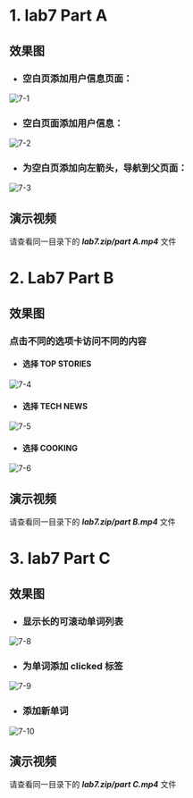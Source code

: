 # 1. lab7 Part A
>
## 效果图
- ### 空白页添加用户信息页面：
![7-1](https://github.com/IVY-1999/android_1813066/blob/main/image/lab7/7-1.png)
>
- ### 空白页面添加用户信息：
![7-2](https://github.com/IVY-1999/android_1813066/blob/main/image/lab7/7-2.png)
>
- ### 为空白页添加向左箭头，导航到父页面：
![7-3](https://github.com/IVY-1999/android_1813066/blob/main/image/lab7/7-3.png)
>
## 演示视频
请查看同一目录下的 ***lab7.zip/part A.mp4*** 文件
>
>
# 2. Lab7 Part B
>
## 效果图
>
### 点击不同的选项卡访问不同的内容
- #### 选择 TOP STORIES
![7-4](https://github.com/IVY-1999/android_1813066/blob/main/image/lab7/7-4.png)
>
- #### 选择 TECH NEWS
![7-5](https://github.com/IVY-1999/android_1813066/blob/main/image/lab7/7-5.png)
>
- #### 选择 COOKING
![7-6](https://github.com/IVY-1999/android_1813066/blob/main/image/lab7/7-6.png)
>
>
## 演示视频
请查看同一目录下的 ***lab7.zip/part B.mp4*** 文件
>
>
# 3. lab7 Part C
>
## 效果图
>
- ### 显示长的可滚动单词列表
![7-8](https://github.com/IVY-1999/android_1813066/blob/main/image/lab7/7-8.png)
>
- ### 为单词添加 clicked 标签
![7-9](https://github.com/IVY-1999/android_1813066/blob/main/image/lab7/7-9.png)
>
- ### 添加新单词
![7-10](https://github.com/IVY-1999/android_1813066/blob/main/image/lab7/7-10.png)
>
## 演示视频
请查看同一目录下的 ***lab7.zip/part C.mp4*** 文件

